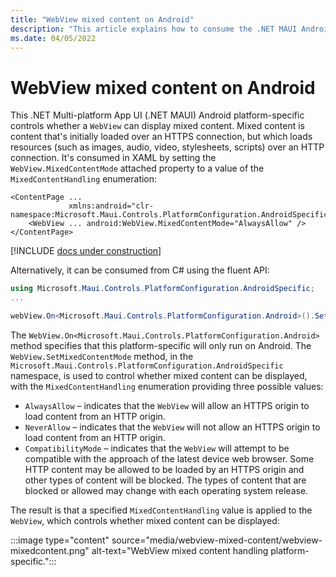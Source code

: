 ```yaml
---
title: "WebView mixed content on Android"
description: "This article explains how to consume the .NET MAUI Android platform-specific that displays mixed content in a WebView."
ms.date: 04/05/2022
---
```


# WebView mixed content on Android

This .NET Multi-platform App UI (.NET MAUI) Android platform-specific controls whether a `WebView` can display mixed content. Mixed content is content that's initially loaded over an HTTPS connection, but which loads resources (such as images, audio, video, stylesheets, scripts) over an HTTP connection. It's consumed in XAML by setting the `WebView.MixedContentMode` attached property to a value of the `MixedContentHandling` enumeration:

```xaml
<ContentPage ...
             xmlns:android="clr-namespace:Microsoft.Maui.Controls.PlatformConfiguration.AndroidSpecific;assembly=Microsoft.Maui.Controls">
    <WebView ... android:WebView.MixedContentMode="AlwaysAllow" />
</ContentPage>
```

[!INCLUDE [docs under construction](~/includes/preview-note.md)]

Alternatively, it can be consumed from C# using the fluent API:

```csharp
using Microsoft.Maui.Controls.PlatformConfiguration.AndroidSpecific;
...

webView.On<Microsoft.Maui.Controls.PlatformConfiguration.Android>().SetMixedContentMode(MixedContentHandling.AlwaysAllow);
```

The `WebView.On<Microsoft.Maui.Controls.PlatformConfiguration.Android>` method specifies that this platform-specific will only run on Android. The `WebView.SetMixedContentMode` method, in the `Microsoft.Maui.Controls.PlatformConfiguration.AndroidSpecific` namespace, is used to control whether mixed content can be displayed, with the `MixedContentHandling` enumeration providing three possible values:

- `AlwaysAllow` – indicates that the `WebView` will allow an HTTPS origin to load content from an HTTP origin.
- `NeverAllow` – indicates that the `WebView` will not allow an HTTPS origin to load content from an HTTP origin.
- `CompatibilityMode` – indicates that the `WebView` will attempt to be compatible with the approach of the latest device web browser. Some HTTP content may be allowed to be loaded by an HTTPS origin and other types of content will be blocked. The types of content that are blocked or allowed may change with each operating system release.

The result is that a specified `MixedContentHandling` value is applied to the `WebView`, which controls whether mixed content can be displayed:

:::image type="content" source="media/webview-mixed-content/webview-mixedcontent.png" alt-text="WebView mixed content handling platform-specific.":::
